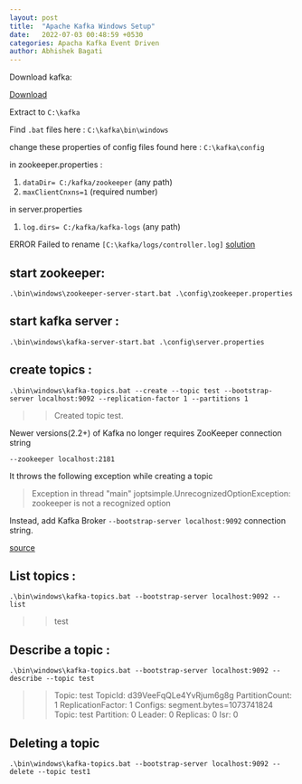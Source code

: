 ```yaml
---
layout: post
title:  "Apache Kafka Windows Setup"
date:   2022-07-03 00:48:59 +0530
categories: Apacha Kafka Event Driven
author: Abhishek Bagati
---
```


Download kafka: 

<a href="https://kafka.apache.org/downloads">Download</a>

Extract to `C:\kafka`

Find `.bat` files here : `C:\kafka\bin\windows`

change these properties of config files found here : `C:\kafka\config`

in zookeeper.properties :
1. `dataDir= C:/kafka/zookeeper` (any path)
2. `maxClientCnxns=1` (required number)

in server.properties
1. `log.dirs= C:/kafka/kafka-logs` (any path)

ERROR Failed to rename `[C:\kafka/logs/controller.log]`
<a href=https://stackoverflow.com/questions/68466796/issue-with-log4j-1-2-17-version-while-renaming-kafka-log-files-on-windows>solution</a>

## start zookeeper:

`.\bin\windows\zookeeper-server-start.bat .\config\zookeeper.properties`

## start kafka server :

`.\bin\windows\kafka-server-start.bat .\config\server.properties`

## create topics :

```
.\bin\windows\kafka-topics.bat --create --topic test --bootstrap-server localhost:9092 --replication-factor 1 --partitions 1
```

>> Created topic test.


Newer versions(2.2+) of Kafka no longer requires ZooKeeper connection string

`--zookeeper localhost:2181` 

It throws the following exception while creating a topic

> Exception in thread "main" joptsimple.UnrecognizedOptionException:
> zookeeper is not a recognized option

Instead, add Kafka Broker `--bootstrap-server localhost:9092` connection string.


<a href="https://stackoverflow.com/questions/69297020/exception-in-thread-main-joptsimple-unrecognizedoptionexception-zookeeper-is">source</a>



## List topics :

```
.\bin\windows\kafka-topics.bat --bootstrap-server localhost:9092 --list
```

>> test


## Describe a topic :

```
.\bin\windows\kafka-topics.bat --bootstrap-server localhost:9092 --describe --topic test 
```

>> Topic: test     TopicId: d39VeeFqQLe4YvRjum6g8g PartitionCount: 1       ReplicationFactor: 1    Configs: segment.bytes=1073741824
        Topic: test     Partition: 0    Leader: 0       Replicas: 0     Isr: 0

## Deleting a topic

```
.\bin\windows\kafka-topics.bat --bootstrap-server localhost:9092 --delete --topic test1 
```

